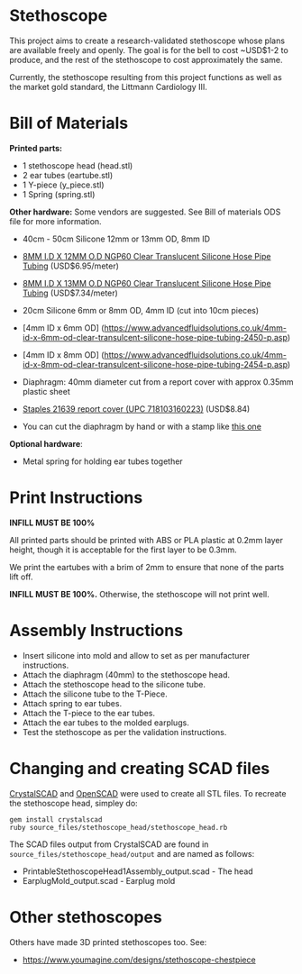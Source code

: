 Stethoscope
===========

This project aims to create a research-validated stethoscope whose plans are 
available freely and openly. The goal is for the bell to cost ~USD$1-2 to produce, 
and the rest of the stethoscope to cost approximately the same.

Currently, the stethoscope resulting from this project functions as well as the 
market gold standard, the Littmann Cardiology III.


Bill of Materials
=================

**Printed parts:**
* 1 stethoscope head (head.stl)
* 2 ear tubes (eartube.stl)
* 1 Y-piece (y_piece.stl)
* 1 Spring (spring.stl)

**Other hardware:**
Some vendors are suggested. See Bill of materials ODS file for more information.
* 40cm - 50cm Silicone 12mm or 13mm OD, 8mm ID
 * [8MM I.D X 12MM O.D NGP60 Clear Translucent Silicone Hose Pipe Tubing](http://www.advancedfluidsolutions.co.uk/8mm-id-x-12mm-od-clear-transulcent-silicone-hose-pipe-tubing-2480-p.asp) (USD$6.95/meter)
 * [8MM I.D X 13MM O.D NGP60 Clear Translucent Silicone Hose Pipe Tubing](https://www.advancedfluidsolutions.co.uk/8mm-id-x-13mm-od-clear-transulcent-silicone-hose-pipe-tubing-2482-p.asp) (USD$7.34/meter)

* 20cm Silicone 6mm or 8mm OD, 4mm ID (cut into 10cm pieces)
 * [4mm ID x 6mm OD] (https://www.advancedfluidsolutions.co.uk/4mm-id-x-6mm-od-clear-transulcent-silicone-hose-pipe-tubing-2450-p.asp)
 * [4mm ID x 8mm OD] (https://www.advancedfluidsolutions.co.uk/4mm-id-x-8mm-od-clear-transulcent-silicone-hose-pipe-tubing-2454-p.asp)

* Diaphragm: 40mm diameter cut from a report cover with approx 0.35mm plastic sheet
 * [Staples 21639 report cover (UPC 718103160223)](http://www.staples.ca/en/Staples-Swing-Lock-Report-Cover-Clear-with-Black-Spine-5-Pack/product_780953_2-CA_1_20001) (USD$8.84)
 * You can cut the diaphragm by hand or with a stamp like [this one](https://www.amazon.ca/Karujimu-ki-jumbo-craft-circle-CN45004/dp/B001CBY41W)
 
**Optional hardware**:
* Metal spring for holding ear tubes together



Print Instructions
==================
**INFILL MUST BE 100%**

All printed parts should be printed with ABS or PLA plastic at 0.2mm layer height, 
though it is acceptable for the first layer to be 0.3mm.

We print the eartubes with a brim of 2mm to ensure that none of the parts lift off.

**INFILL MUST BE 100%.** Otherwise, the stethoscope will not print well.


Assembly Instructions
=====================

* Insert silicone into mold and allow to set as per manufacturer instructions.
* Attach the diaphragm (40mm) to the stethoscope head.
* Attach the stethoscope head to the silicone tube.
* Attach the silicone tube to the T-Piece.
* Attach spring to ear tubes.
* Attach the T-piece to the ear tubes.
* Attach the ear tubes to the molded earplugs.
* Test the stethoscope as per the validation instructions.


Changing and creating SCAD files
================================

[CrystalSCAD](https://github.com/Joaz/CrystalScad) and [OpenSCAD](http://www.openscad.org/) 
were used to create all STL files. To recreate the stethoscope head, simpley do:

``` shell
gem install crystalscad
ruby source_files/stethoscope_head/stethoscope_head.rb
```
The SCAD files output from CrystalSCAD are found in `source_files/stethoscope_head/output` and are named as follows:
* PrintableStethoscopeHead1Assembly_output.scad - The head
* EarplugMold_output.scad - Earplug mold

Other stethoscopes
==================
Others have made 3D printed stethoscopes too. See:
* https://www.youmagine.com/designs/stethoscope-chestpiece
